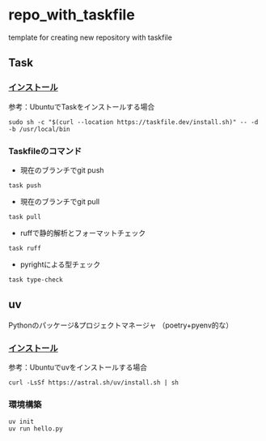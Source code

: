 # repo_with_taskfile
template for creating new repository with taskfile

## Task

### [インストール](https://taskfile.dev/installation/)

参考：UbuntuでTaskをインストールする場合
```shell
sudo sh -c "$(curl --location https://taskfile.dev/install.sh)" -- -d -b /usr/local/bin
```

### Taskfileのコマンド
- 現在のブランチでgit push
```shell
task push
```

- 現在のブランチでgit pull
```shell
task pull
```

- ruffで静的解析とフォーマットチェック
```shell
task ruff
```

- pyrightによる型チェック
```shell
task type-check
```

## uv

Pythonのパッケージ&プロジェクトマネージャ （poetry+pyenv的な）

### [インストール](https://docs.astral.sh/uv/getting-started/installation/)

参考：Ubuntuでuvをインストールする場合
```shell
curl -LsSf https://astral.sh/uv/install.sh | sh
```

### 環境構築

```shell
uv init
uv run hello.py
```
